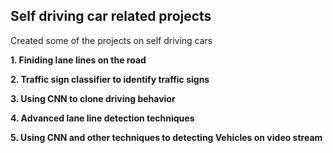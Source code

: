 ## Self driving car related projects

Created some of the projects on self driving cars 

**1. Finiding lane lines on the road**

**2. Traffic sign classifier to identify traffic signs**

**3. Using CNN to clone driving behavior**

**4. Advanced lane line detection techniques**

**5. Using CNN and other techniques to detecting Vehicles on video stream** 

